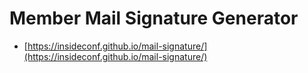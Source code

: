 # Member Mail Signature Generator

- [https://insideconf.github.io/mail-signature/](https://insideconf.github.io/mail-signature/)
